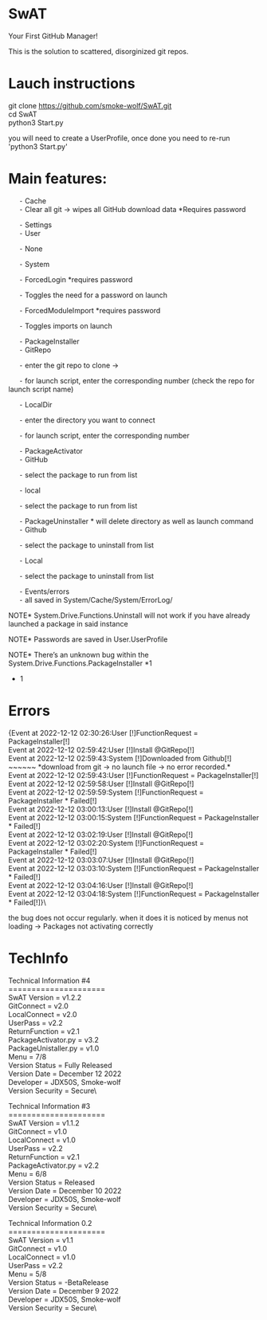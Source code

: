 # SwAT
Your First GitHub Manager!

This is the solution to scattered, disorginized git repos.

# Lauch instructions
git clone https://github.com/smoke-wolf/SwAT.git \
cd SwAT\
python3 Start.py

you will need to create a UserProfile, once done you need to re-run 'python3 Start.py'


# Main features:

`	`⁃	Cache\
`	`⁃		Clear all git -> wipes all GitHub download data \*Requires password 

`	`⁃	Settings\
`	`⁃		User

`	`⁃			None

`	`⁃		System

`	`⁃			ForcedLogin \*requires password

`	`⁃				Toggles the need for a password on launch

`	`⁃			ForcedModuleImport \*requires password

`	`⁃				Toggles imports on launch

`	`⁃	PackageInstaller\
`	`⁃		GitRepo

`	`⁃			enter the git repo to clone ->

`	`⁃				for launch script, enter the corresponding number (check the repo for launch script name)

`	`⁃		LocalDir

`	`⁃			enter the directory you want to connect

`	`⁃				for launch script, enter the corresponding number

`	`⁃	PackageActivator\
`	`⁃		GitHub

`	`⁃			select the package to run from list

`	`⁃		local

`	`⁃			select the package to run from list

`	`⁃	PackageUninstaller \* will delete directory as well as launch command\
`	`⁃		Github

`	`⁃			select the package to uninstall from list

`	`⁃		Local

`	`⁃			select the package to uninstall from list

`	`⁃	Events/errors\
`	`⁃		all saved in System/Cache/System/ErrorLog/


NOTE\* System.Drive.Functions.Uninstall will not work if you have already launched a package in said instance

NOTE\* Passwords are saved in User.UserProfile

NOTE\* There’s an unknown bug within the System.Drive.Functions.PackageInstaller \*1



* 1
# Errors
{Event at 2022-12-12 02:30:26:User [!]FunctionRequest = PackageInstaller[!]\
Event at 2022-12-12 02:59:42:User [!]Install @GitRepo[!]\
Event at 2022-12-12 02:59:43:System [!]Downloaded from Github[!] ~~~~~~ \*download from git -> no launch file -> no error recorded.\* \
Event at 2022-12-12 02:59:43:User [!]FunctionRequest = PackageInstaller[!]\
Event at 2022-12-12 02:59:58:User [!]Install @GitRepo[!]\
Event at 2022-12-12 02:59:59:System [!]FunctionRequest = PackageInstaller \* Failed[!]\
Event at 2022-12-12 03:00:13:User [!]Install @GitRepo[!]\
Event at 2022-12-12 03:00:15:System [!]FunctionRequest = PackageInstaller \* Failed[!]\
Event at 2022-12-12 03:02:19:User [!]Install @GitRepo[!]\
Event at 2022-12-12 03:02:20:System [!]FunctionRequest = PackageInstaller \* Failed[!]\
Event at 2022-12-12 03:03:07:User [!]Install @GitRepo[!]\
Event at 2022-12-12 03:03:10:System [!]FunctionRequest = PackageInstaller \* Failed[!]\
Event at 2022-12-12 03:04:16:User [!]Install @GitRepo[!]\
Event at 2022-12-12 03:04:18:System [!]FunctionRequest = PackageInstaller \* Failed[!]}\

the bug does not occur regularly. when it does it is noticed by menus not loading -> Packages not activating correctly


# TechInfo

Technical Information #4\
=====================\
SwAT Version = v1.2.2\
GitConnect = v2.0\
LocalConnect = v2.0\
UserPass = v2.2\
ReturnFunction = v2.1\
PackageActivator.py = v3.2\
PackageUnistaller.py = v1.0\
Menu = 7/8\
Version Status = Fully Released\
Version Date = December 12 2022\
Developer = JDX50S, Smoke-wolf\
Version Security = Secure\


Technical Information #3\
=====================\
SwAT Version = v1.1.2\
GitConnect = v1.0\
LocalConnect = v1.0\
UserPass = v2.2\
ReturnFunction = v2.1\
PackageActivator.py = v2.2\
Menu = 6/8\
Version Status = Released\
Version Date = December 10 2022\
Developer = JDX50S, Smoke-wolf\
Version Security = Secure\


Technical Information 0.2\
=====================\
SwAT Version = v1.1\
GitConnect = v1.0\
LocalConnect = v1.0\
UserPass = v2.2\
Menu = 5/8\
Version Status = -BetaRelease\
Version Date = December 9 2022\
Developer = JDX50S, Smoke-wolf\
Version Security = Secure\
